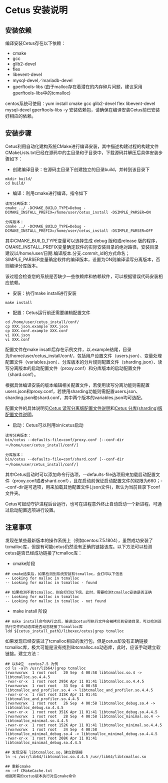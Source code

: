 # Cetus 安装说明

## 安装依赖

编译安装Cetus存在以下依赖：

- cmake
- gcc
- glib2-devel
- flex
- libevent-devel
- mysql-devel／mariadb-devel
- gperftools-libs (由于malloc存在着潜在的内存碎片问题，建议采用gperftools-libs中的tcmalloc)

centos系统可使用：yum install cmake gcc glib2-devel flex libevent-devel mysql-devel gperftools-libs -y 安装依赖包，请确保在编译安装Cetus前已安装好相应的依赖。

## 安装步骤

Cetus利用自动化建构系统CMake进行编译安装，其中描述构建过程的构建文件CMakeLists.txt已经在源码中的主目录和子目录中，下载源码并解压后具体安装步骤如下：

- 创建编译目录：在源码主目录下创建独立的目录build，并转到该目录下

```
mkdir build/
cd build/
```

- 编译：利用cmake进行编译，指令如下

```
读写分离版本：
cmake ../ -DCMAKE_BUILD_TYPE=Debug -DCMAKE_INSTALL_PREFIX=/home/user/cetus_install -DSIMPLE_PARSER=ON

分库版本：
cmake ../ -DCMAKE_BUILD_TYPE=Debug -DCMAKE_INSTALL_PREFIX=/home/user/cetus_install -DSIMPLE_PARSER=OFF

```

其中CMAKE_BUILD_TYPE变量可以选择生成 debug 版和或release 版的程序，CMAKE_INSTALL_PREFIX变量确定软件的实际安装目录的绝对路径，安装目录建议以/home/user/日期.编译版本.分支.commit_id的方式命名；SIMPLE_PARSER变量确定软件的编译版本，设置为ON则编译读写分离版本，否则编译分库版本。

该过程会检查您的系统是否缺少一些依赖库和依赖软件，可以根据错误代码安装相应依赖。

- 安装：执行make install进行安装

```
make install
```

- 配置：Cetus运行前还需要编辑配置文件

```
cd /home/user/cetus_install/conf/
cp XXX.json.example XXX.json
cp XXX.conf.example XXX.conf
vi XXX.json
vi XXX.conf
```

配置文件在make insatll后存在示例文件，以.example结尾，目录为/home/user/cetus_install/conf/，包括用户设置文件（users.json）、变量处理配置文件（variables.json）、分库版本的分片规则配置文件（sharding.json）、读写分离版本的启动配置文件（proxy.conf）和分库版本的启动配置文件（shard.conf）。

根据具体编译安装的版本编辑相关配置文件，若使用读写分离功能则需配置users.json和proxy.conf，若使用sharding功能则需配置users.json、sharding.json和shard.conf，其中两个版本的variables.json均可选配。

配置文件的具体说明见[Cetus 读写分离版配置文件说明](https://github.com/Lede-Inc/cetus/blob/master/doc/cetus-rw-profile.md)和[Cetus 分库(sharding)版配置文件说明](https://github.com/Lede-Inc/cetus/blob/master/doc/cetus-shard-profile.md)。

- 启动：Cetus可以利用bin/cetus启动

```
读写分离版本：
bin/cetus --defaults-file=conf/proxy.conf [--conf-dir＝/home/user/cetus_install/conf/]

分库版本：
bin/cetus --defaults-file=conf/shard.conf [--conf-dir＝/home/user/cetus_install/conf/]

```

其中Cetus启动时可以添加命令行选项，--defaults-file选项用来加载启动配置文件（proxy.conf或者shard.conf），且在启动前保证启动配置文件的权限为660；--conf-dir是可选项，用来加载其他配置文件(.json文件)，默认为当前目录下conf文件夹。

Cetus可起动守护进程后台运行，也可在进程意外终止自动启动一个新进程，可通过启动配置选项进行设置。

## 注意事项

发现在某些最新版本的操作系统上（例如centos:7.5.1804），虽然成功安装了tcmalloc库，但是有可能cetus仍然没有正确的链接该库。以下方法可以检测cetus是否已经成功链接了tcmalloc库：

- cmake阶段

```
## cmake结束后，如果检测到系统安装有tcmalloc，会打印以下信息
-- Looking for malloc in tcmalloc
-- Looking for malloc in tcmalloc - found

## 如果检测不到tcmalloc，则会打印以下信，此时，需要检测tcmalloc安装是否正确
-- Looking for malloc in tcmalloc
-- Looking for malloc in tcmalloc - not found
```

- make install 阶段

```
## make install命令执行之后，编译出cetus可执行文件会被拷贝到安装目录，可以检测该执行文件的动态库是否动态链接了tcmalloc库
ldd ${cetus_install_path}/libexec/cetus|grep tcmalloc
```

如果发现已经安装过了tcmalloc相应的发行包，但是cetus却没有正确链接tcmalloc库，极大可能是没有找到libtcmalloc.so动态库，此时，应该手动建立软链接。建立方法：

```
## 以64位  centos7.5 为例
cd ls -alh /usr/lib64/|grep tcmalloc
lrwxrwxrwx  1 root root   20 Sep  4 00:58 libtcmalloc.so.4 -> libtcmalloc.so.4.4.5
-rwxr-xr-x  1 root root 295K Apr 11 01:41 libtcmalloc.so.4.4.5
lrwxrwxrwx  1 root root   33 Sep  4 00:58 libtcmalloc_and_profiler.so.4 -> libtcmalloc_and_profiler.so.4.4.5
-rwxr-xr-x  1 root root 315K Apr 11 01:41 libtcmalloc_and_profiler.so.4.4.5
lrwxrwxrwx  1 root root   26 Sep  4 00:58 libtcmalloc_debug.so.4 -> libtcmalloc_debug.so.4.4.5
-rwxr-xr-x  1 root root 351K Apr 11 01:41 libtcmalloc_debug.so.4.4.5
lrwxrwxrwx  1 root root   28 Sep  4 00:58 libtcmalloc_minimal.so.4 -> libtcmalloc_minimal.so.4.4.5
-rwxr-xr-x  1 root root 152K Apr 11 01:41 libtcmalloc_minimal.so.4.4.5
lrwxrwxrwx  1 root root   34 Sep  4 00:58 libtcmalloc_minimal_debug.so.4 -> libtcmalloc_minimal_debug.so.4.4.5
-rwxr-xr-x  1 root root 208K Apr 11 01:41 libtcmalloc_minimal_debug.so.4.4.5

## 发现没有 libtcmalloc.so，建立软链接
ln -s /usr/lib64/libtcmalloc.so.4.4.5 /usr/lib64/libtcmalloc.so

## 重新cmake
rm -rf CMakeCache.txt
根据所需的cetus版本执行对应cmake命令
```